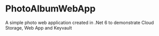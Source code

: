 # PhotoAlbumWebApp
A simple photo web application created in .Net 6 to demonstrate Cloud Storage, Web App and Keyvault
